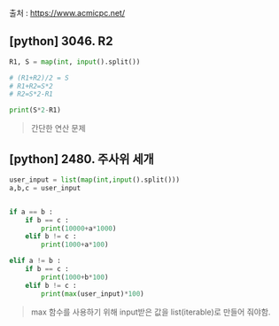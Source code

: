 출처 : <a href="https://www.acmicpc.net/">https://www.acmicpc.net/</a>

## [python] 3046. R2

```python
R1, S = map(int, input().split())

# (R1+R2)/2 = S
# R1+R2=S*2
# R2=S*2-R1

print(S*2-R1)
```
> 간단한 연산 문제



## [python] 2480. 주사위 세개

```python
user_input = list(map(int,input().split()))
a,b,c = user_input


if a == b :
    if b == c :
        print(10000+a*1000)
    elif b != c :
        print(1000+a*100)

elif a != b :
    if b == c :
        print(1000+b*100)
    elif b != c :
        print(max(user_input)*100)
```
> max 함수를 사용하기 위해 input받은 값을 list(iterable)로 만들어 줘야함.